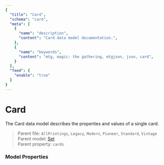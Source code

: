 ```yaml
---
{
  "title": "Card",
  "schema": "card",
  "meta": [
    {
      "name": "description",
      "content": "Card data model documentation.",
    },
    {
      "name": "keywords",
      "content": "mtg, magic: the gathering, mtgjson, json, card",
    }
  ],
  "feed": {
    "enable": "true"
  }
}
---
```


# Card

The Card data model describes the properties and values of a single card.
 
> Parent file: `AllPrintings`, `Legacy`, `Modern`, `Pioneer`, `Standard`, `Vintage`  
> Parent model: <span class="code-wrap">[Set](../set/)</span>  
> Parent property: `cards`

### Model Properties

<Documentation/>
